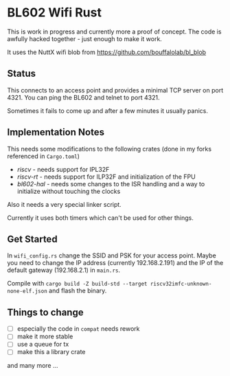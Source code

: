 # BL602 Wifi Rust

This is work in progress and currently more a proof of concept.
The code is awfully hacked together - just enough to make it work.

It uses the NuttX wifi blob from https://github.com/bouffalolab/bl_blob

## Status

This connects to an access point and provides a minimal TCP server on port 4321.
You can ping the BL602 and telnet to port 4321.

Sometimes it fails to come up and after a few minutes it usually panics.

## Implementation Notes

This needs some modifications to the following crates (done in my forks referenced in `Cargo.toml`)
- _riscv_ - needs support for IPL32F
- _riscv-rt_ - needs support for ILP32F and initialization of the FPU
- _bl602-hal_ - needs some changes to the ISR handling and a way to initialize without touching the clocks

Also it needs a very special linker script.

Currently it uses both timers which can't be used for other things.

## Get Started

In `wifi_config.rs` change the SSID and PSK for your access point. Maybe you need to change the IP address
(currently 192.168.2.191) and the IP of the default gateway (192.168.2.1) in `main.rs`.

Compile with `cargo build -Z build-std --target riscv32imfc-unknown-none-elf.json` and flash the binary.

## Things to change

- [ ] especially the code in `compat` needs rework
- [ ] make it more stable
- [ ] use a queue for tx
- [ ] make this a library crate

and many more ...
